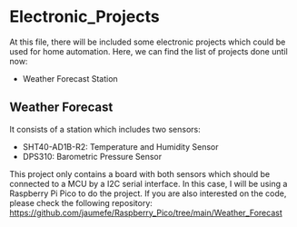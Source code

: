 # Electronic_Projects
At this file, there will be included some electronic projects which could be used for home automation. Here, we can find the list of projects done until now:
* Weather Forecast Station

## Weather Forecast
It consists of a station which includes two sensors:
* SHT40-AD1B-R2: Temperature and Humidity Sensor
* DPS310: Barometric Pressure Sensor

This project only contains a board with both sensors which should be connected to a MCU by a I2C serial interface. In this case, I will be using a Raspberry Pi Pico to do the project. If you are also interested on the code, please check the following repository: https://github.com/jaumefe/Raspberry_Pico/tree/main/Weather_Forecast

